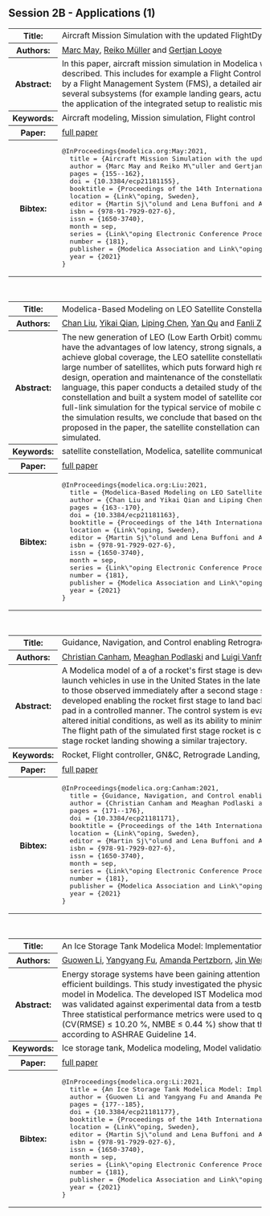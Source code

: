 ## Session 2B - Applications (1)
<table><tr><th>Title:</th>
<td>Aircraft Mission Simulation with the updated FlightDynamics Library</td>
</tr>
<tr><th>Authors:</th>
<td>
<a href="/proceedings/authors/MarcMay">Marc May</a>, <a href="/proceedings/authors/ReikoMuller">Reiko Müller</a> and <a href="/proceedings/authors/GertjanLooye">Gertjan Looye</a></td>
</tr>
<tr><th>Abstract:</th>
<td>In this paper, aircraft mission simulation in Modelica with multidisciplinary models is described. This includes for example a Flight Control System (FCS) accompanied by a Flight Management System (FMS), a detailed aircraft implementation including several subsystems (for example landing gears, actuation and sensor systems), and the application of the integrated setup to realistic mission scenarios.</td></tr>
<tr><th>Keywords:</th>
<td>Aircraft modeling, Mission simulation, Flight control</td></tr>
<tr><th>Paper:</th>
<td><a href="https://doi.org/10.3384/ecp21181155">full paper</a></td>
</tr>
<tr><th>Bibtex:</th>
<td><pre>
@InProceedings{modelica.org:May:2021,
  title = {Aircraft Mission Simulation with the updated FlightDynamics Library},
  author = {Marc May and Reiko M\&quot;uller and Gertjan Looye},
  pages = {155--162},
  doi = {10.3384/ecp21181155},
  booktitle = {Proceedings of the 14th International Modelica Conference},
  location = {Link\&quot;oping, Sweden},
  editor = {Martin Sj\&quot;olund and Lena Buffoni and Adrian Pop and Lennart Ochel},
  isbn = {978-91-7929-027-6},
  issn = {1650-3740},
  month = sep,
  series = {Link\&quot;oping Electronic Conference Proceedings},
  number = {181},
  publisher = {Modelica Association and Link\&quot;oping University Electronic Press},
  year = {2021}
}
</pre></td></tr>
</table><br>
<table><tr><th>Title:</th>
<td>Modelica-Based Modeling on LEO Satellite Constellation</td>
</tr>
<tr><th>Authors:</th>
<td>
<a href="/proceedings/authors/ChanLiu">Chan Liu</a>, <a href="/proceedings/authors/YikaiQian">Yikai Qian</a>, <a href="/proceedings/authors/LipingChen">Liping Chen</a>, <a href="/proceedings/authors/YanQu">Yan Qu</a> and <a href="/proceedings/authors/FanliZhou">Fanli Zhou</a></td>
</tr>
<tr><th>Abstract:</th>
<td>The new generation of LEO (Low Earth Orbit) communication satellite constellations have the advantages of low latency, strong signals, and global coverage. In order to achieve global coverage, the LEO satellite constellations are often very large, with a large number of satellites, which puts forward high requirements for the overall design, operation and maintenance of the constellation. Based on the Modelica language, this paper conducts a detailed study of the LEO communication satellite constellation and built a system model of satellite constellation, and carries out a full-link simulation for the typical service of mobile communication. By analyzing the simulation results, we conclude that based on the model of satellite constellation proposed in the paper, the satellite constellation can be quickly designed and simulated.</td></tr>
<tr><th>Keywords:</th>
<td>satellite constellation, Modelica, satellite communication, full-link simulation</td></tr>
<tr><th>Paper:</th>
<td><a href="https://doi.org/10.3384/ecp21181163">full paper</a></td>
</tr>
<tr><th>Bibtex:</th>
<td><pre>
@InProceedings{modelica.org:Liu:2021,
  title = {Modelica-Based Modeling on LEO Satellite Constellation},
  author = {Chan Liu and Yikai Qian and Liping Chen and Yan Qu and Fanli Zhou},
  pages = {163--170},
  doi = {10.3384/ecp21181163},
  booktitle = {Proceedings of the 14th International Modelica Conference},
  location = {Link\&quot;oping, Sweden},
  editor = {Martin Sj\&quot;olund and Lena Buffoni and Adrian Pop and Lennart Ochel},
  isbn = {978-91-7929-027-6},
  issn = {1650-3740},
  month = sep,
  series = {Link\&quot;oping Electronic Conference Proceedings},
  number = {181},
  publisher = {Modelica Association and Link\&quot;oping University Electronic Press},
  year = {2021}
}
</pre></td></tr>
</table><br>
<table><tr><th>Title:</th>
<td>Guidance, Navigation, and Control enabling Retrograde Landing of a First Stage Rocket</td>
</tr>
<tr><th>Authors:</th>
<td>
<a href="/proceedings/authors/ChristianCanham">Christian Canham</a>, <a href="/proceedings/authors/MeaghanPodlaski">Meaghan Podlaski</a> and <a href="/proceedings/authors/LuigiVanfretti">Luigi Vanfretti</a></td>
</tr>
<tr><th>Abstract:</th>
<td>A Modelica model of a of a rocket&#x27;s first stage is developed, designed to be representative of the launch vehicles in use in the United States in the late 2010s. The model uses initial conditions similar to those observed immediately after a second stage separation at 166km altitude. A control system is developed enabling the rocket first stage to land back on Earth&#x27;s surface at a predetermined landing pad in a controlled manner. The control system is evaluated based on its ability to compensate for altered initial conditions, as well as its ability to minimize acceleration forces and fuel consumption. The flight path of the simulated first stage rocket is compared to real-life telemetry data from a first stage rocket landing showing a similar trajectory.</td></tr>
<tr><th>Keywords:</th>
<td>Rocket, Flight controller, GN&amp;C, Retrograde Landing, Reaction Control Systems</td></tr>
<tr><th>Paper:</th>
<td><a href="https://doi.org/10.3384/ecp21181171">full paper</a></td>
</tr>
<tr><th>Bibtex:</th>
<td><pre>
@InProceedings{modelica.org:Canham:2021,
  title = {Guidance, Navigation, and Control enabling Retrograde Landing of a First Stage Rocket},
  author = {Christian Canham and Meaghan Podlaski and Luigi Vanfretti},
  pages = {171--176},
  doi = {10.3384/ecp21181171},
  booktitle = {Proceedings of the 14th International Modelica Conference},
  location = {Link\&quot;oping, Sweden},
  editor = {Martin Sj\&quot;olund and Lena Buffoni and Adrian Pop and Lennart Ochel},
  isbn = {978-91-7929-027-6},
  issn = {1650-3740},
  month = sep,
  series = {Link\&quot;oping Electronic Conference Proceedings},
  number = {181},
  publisher = {Modelica Association and Link\&quot;oping University Electronic Press},
  year = {2021}
}
</pre></td></tr>
</table><br>
<table><tr><th>Title:</th>
<td>An Ice Storage Tank Modelica Model: Implementation and Validation</td>
</tr>
<tr><th>Authors:</th>
<td>
<a href="/proceedings/authors/GuowenLi">Guowen Li</a>, <a href="/proceedings/authors/YangyangFu">Yangyang Fu</a>, <a href="/proceedings/authors/AmandaPertzborn">Amanda Pertzborn</a>, <a href="/proceedings/authors/JinWen">Jin Wen</a> and <a href="/proceedings/authors/ZhengO'Neill">Zheng O’Neill</a></td>
</tr>
<tr><th>Abstract:</th>
<td>Energy storage systems have been gaining attention as a means of load management in grid-interactive efficient buildings. This study investigated the physics of the ice storage tank (IST) and implemented an IST model in Modelica. The developed IST Modelica model was compared with a similar model in EnergyPlus and was validated against experimental data from a testbed at the National Institute of Standards and Technology. Three statistical performance metrics were used to quantify the accuracy of the IST model. Validation results (CV(RMSE) ≤ 10.20 %, NMBE ≤ 0.44 %) show that the proposed model has a good prediction accuracy according to ASHRAE Guideline 14.</td></tr>
<tr><th>Keywords:</th>
<td>Ice storage tank, Modelica modeling, Model validation</td></tr>
<tr><th>Paper:</th>
<td><a href="https://doi.org/10.3384/ecp21181177">full paper</a></td>
</tr>
<tr><th>Bibtex:</th>
<td><pre>
@InProceedings{modelica.org:Li:2021,
  title = {An Ice Storage Tank Modelica Model: Implementation and Validation},
  author = {Guowen Li and Yangyang Fu and Amanda Pertzborn and Jin Wen and Zheng O{\textquoteright}Neill},
  pages = {177--185},
  doi = {10.3384/ecp21181177},
  booktitle = {Proceedings of the 14th International Modelica Conference},
  location = {Link\&quot;oping, Sweden},
  editor = {Martin Sj\&quot;olund and Lena Buffoni and Adrian Pop and Lennart Ochel},
  isbn = {978-91-7929-027-6},
  issn = {1650-3740},
  month = sep,
  series = {Link\&quot;oping Electronic Conference Proceedings},
  number = {181},
  publisher = {Modelica Association and Link\&quot;oping University Electronic Press},
  year = {2021}
}
</pre></td></tr>
</table><br>
